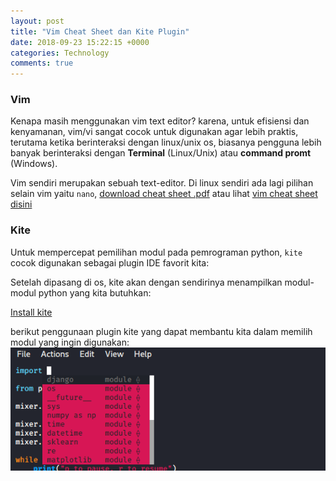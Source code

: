 ```yaml
---
layout: post
title: "Vim Cheat Sheet dan Kite Plugin"
date: 2018-09-23 15:22:15 +0000
categories: Technology
comments: true
---
```

### Vim
Kenapa masih menggunakan vim text editor? karena, untuk efisiensi dan kenyamanan, vim/vi sangat cocok untuk digunakan agar lebih praktis, terutama ketika berinteraksi dengan linux/unix os, biasanya pengguna lebih banyak berinteraksi dengan **Terminal** (Linux/Unix) atau **command promt** (Windows).

Vim sendiri merupakan sebuah text-editor. Di linux sendiri ada lagi pilihan selain vim yaitu `nano`, [download cheat sheet .pdf](https://cheatography.com/zoltan/cheat-sheets/basic-vim/pdf/) atau lihat [vim cheat sheet disini](https://vim.rtorr.com/)
### Kite
Untuk mempercepat pemilihan modul pada pemrograman python, `kite` cocok digunakan sebagai plugin IDE favorit kita:

Setelah dipasang di os, kite akan dengan sendirinya menampilkan modul-modul python yang kita butuhkan:

[Install kite](https://kite.com/download/)

berikut penggunaan plugin kite yang dapat membantu kita dalam memilih modul yang ingin digunakan:
![kite plugin in vim](/assets/img/2018-08-23/kite.png) 

